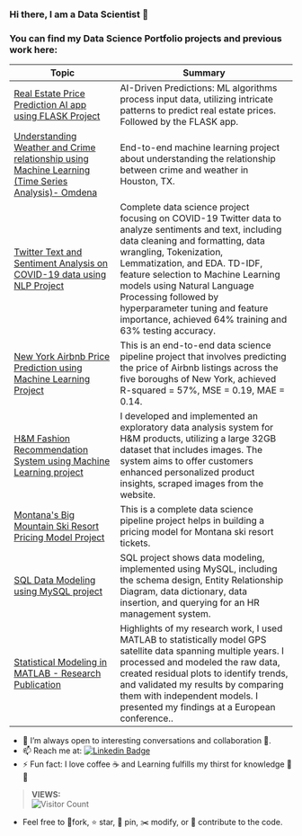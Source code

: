 

### Hi there, I am a Data Scientist 👋 

### You can find my Data Science Portfolio projects and previous work here: ###

| Topic  | Summary |
| ------------- | ------------- |
| [Real Estate Price Prediction AI app using FLASK Project](https://github.com/ttariqaziz/real_estate_price_prediction_AI_app_using_Flask)  | AI-Driven Predictions: ML algorithms process input data, utilizing intricate patterns to predict real estate prices. Followed by the FLASK app. |
| [Understanding Weather and Crime relationship using Machine Learning (Time Series Analysis)- Omdena](https://github.com/ttariqaziz/weather_crime_relationship_houston_omdena)  | End-to-end machine learning project about understanding the relationship between crime and weather in Houston, TX. |
| [Twitter Text and Sentiment Analysis on COVID-19 data using NLP Project](https://github.com/ttariqaziz/twitter_text_classification_sentiment_analysis_project)  | Complete data science project focusing on COVID-19 Twitter data to analyze sentiments and text, including data cleaning and formatting, data wrangling, Tokenization, Lemmatization, and EDA. TD-IDF, feature selection to Machine Learning models using Natural Language Processing followed by hyperparameter tuning and feature importance, achieved 64% training and 63% testing accuracy. |
| [New York Airbnb Price Prediction using Machine Learning Project](https://github.com/ttariqaziz/nyc_airbnb_price_prediction_project)  | This is an end-to-end data science pipeline project that involves predicting the price of Airbnb listings across the five boroughs of New York, achieved R-squared = 57%, MSE = 0.19, MAE = 0.14. |
| [H&M Fashion Recommendation System using Machine Learning project](https://github.com/ttariqaziz/h-m_recommendation_system_ml_project) | I developed and implemented an exploratory data analysis system for H&M products, utilizing a large 32GB dataset that includes images. The system aims to offer customers enhanced personalized product insights, scraped images from the website. |
| [Montana's Big Mountain Ski Resort Pricing Model Project](https://github.com/ttariqaziz/big_mountain_ski_resort_pricing_model_project)  | This is a complete data science pipeline project helps in building a pricing model for Montana ski resort tickets. |
| [SQL Data Modeling using MySQL project](https://github.com/ttariqaziz/data_modeling_MySQL_project) | SQL project shows data modeling, implemented using MySQL, including the schema design, Entity Relationship Diagram, data dictionary, data insertion, and querying for an HR management system. |
| [Statistical Modeling in MATLAB - Research Publication](https://github.com/ttariqaziz/statistical_modeling_matlab) | Highlights of my research work, I used MATLAB to statistically model GPS satellite data spanning multiple years. I processed and modeled the raw data, created residual plots to identify trends, and validated my results by comparing them with independent models. I presented my findings at a European conference.. |


- 👯 I’m always open to interesting conversations and collaboration 🔭.
- 📫 Reach me at: [![Linkedin Badge](https://img.shields.io/badge/-tariq-blue?style=flat&logo=Linkedin&logoColor=white&link=https://www.linkedin.com/in/mtariqaziz/)](https://www.linkedin.com/in/mtariqaziz/)
- ⚡ Fun fact: I love coffee ☕ and Learning fulfills my thirst for knowledge 📖💡 


>**VIEWS:**          
![Visitor Count](https://profile-counter.glitch.me/{ttariqaziz}/count.svg)

                      
- Feel free to 🍴fork, ⭐️ star, 📌 pin, ✂️ modify, or 🚀 contribute to the code. 
